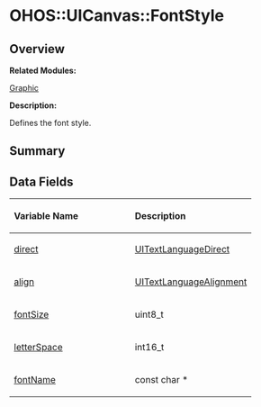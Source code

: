 # OHOS::UICanvas::FontStyle<a name="EN-US_TOPIC_0000001054598183"></a>

## **Overview**<a name="section96896172093533"></a>

**Related Modules:**

[Graphic](graphic.md)

**Description:**

Defines the font style. 

## **Summary**<a name="section1314628247093533"></a>

## Data Fields<a name="pub-attribs"></a>

<a name="table1275567471093533"></a>
<table><thead align="left"><tr id="row1687489240093533"><th class="cellrowborder" valign="top" width="50%" id="mcps1.1.3.1.1"><p id="p1170807614093533"><a name="p1170807614093533"></a><a name="p1170807614093533"></a>Variable Name</p>
</th>
<th class="cellrowborder" valign="top" width="50%" id="mcps1.1.3.1.2"><p id="p1639897245093533"><a name="p1639897245093533"></a><a name="p1639897245093533"></a>Description</p>
</th>
</tr>
</thead>
<tbody><tr id="row1492868187093533"><td class="cellrowborder" valign="top" width="50%" headers="mcps1.1.3.1.1 "><p id="p985369507093533"><a name="p985369507093533"></a><a name="p985369507093533"></a><a href="graphic.md#ga0626c6f34c391fd27d24576f01fd4575">direct</a></p>
</td>
<td class="cellrowborder" valign="top" width="50%" headers="mcps1.1.3.1.2 "><p id="p1228404115093533"><a name="p1228404115093533"></a><a name="p1228404115093533"></a><a href="graphic.md#ga0c108f97781843f67c101b47b6c00cf0">UITextLanguageDirect</a> </p>
</td>
</tr>
<tr id="row1923957192093533"><td class="cellrowborder" valign="top" width="50%" headers="mcps1.1.3.1.1 "><p id="p341811681093533"><a name="p341811681093533"></a><a name="p341811681093533"></a><a href="graphic.md#gafa759d19aaa13f4dd0dc6f14cf09c24c">align</a></p>
</td>
<td class="cellrowborder" valign="top" width="50%" headers="mcps1.1.3.1.2 "><p id="p1795088708093533"><a name="p1795088708093533"></a><a name="p1795088708093533"></a><a href="graphic.md#ga3f99b58f731a37cacde72d5e0c934593">UITextLanguageAlignment</a> </p>
</td>
</tr>
<tr id="row164994803093533"><td class="cellrowborder" valign="top" width="50%" headers="mcps1.1.3.1.1 "><p id="p434902368093533"><a name="p434902368093533"></a><a name="p434902368093533"></a><a href="graphic.md#gae17b6d7f13602d89f2b2d56e06b4a71b">fontSize</a></p>
</td>
<td class="cellrowborder" valign="top" width="50%" headers="mcps1.1.3.1.2 "><p id="p1304214442093533"><a name="p1304214442093533"></a><a name="p1304214442093533"></a>uint8_t </p>
</td>
</tr>
<tr id="row1374165345093533"><td class="cellrowborder" valign="top" width="50%" headers="mcps1.1.3.1.1 "><p id="p1526397059093533"><a name="p1526397059093533"></a><a name="p1526397059093533"></a><a href="graphic.md#ga88db96f0f145614cf3f29f32dc8c623e">letterSpace</a></p>
</td>
<td class="cellrowborder" valign="top" width="50%" headers="mcps1.1.3.1.2 "><p id="p1050241372093533"><a name="p1050241372093533"></a><a name="p1050241372093533"></a>int16_t </p>
</td>
</tr>
<tr id="row1047729970093533"><td class="cellrowborder" valign="top" width="50%" headers="mcps1.1.3.1.1 "><p id="p756252804093533"><a name="p756252804093533"></a><a name="p756252804093533"></a><a href="graphic.md#ga5a6088911d1998f93b949c22a3291bed">fontName</a></p>
</td>
<td class="cellrowborder" valign="top" width="50%" headers="mcps1.1.3.1.2 "><p id="p477213987093533"><a name="p477213987093533"></a><a name="p477213987093533"></a>const char * </p>
</td>
</tr>
</tbody>
</table>

